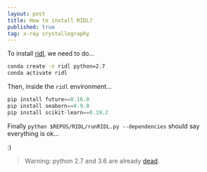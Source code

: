```yaml
---
layout: post
title: How to install RIDL?
published: true
tag: x-ray crystallography
---
```


To install [ridl](https://github.com/charliebury/RIDL), we need to do...

```bash
conda create -n ridl python=2.7 
conda activate ridl
```
Then, inside the `ridl` environment...

```python
pip install future==0.16.0
pip install seaborn==0.9.0
pip install scikit-learn==0.19.2
```

Finally `python $REPOS/RIDL/runRIDL.py --dependencies` should say everything is ok...

:)

> Warning: python 2.7 and 3.6 are already [dead](https://endoflife.date/python).
